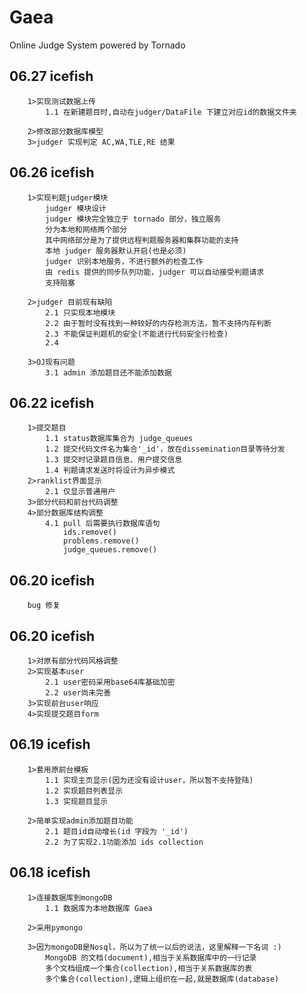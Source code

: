 Gaea
====

Online Judge System powered by Tornado

06.27 icefish
------
		1>实现测试数据上传
			1.1 在新建题目时,自动在judger/DataFile 下建立对应id的数据文件夹

		2>修改部分数据库模型
		3>judger 实现判定 AC,WA,TLE,RE 结果

06.26 icefish
------
		1>实现判题judger模块
			judger 模块设计
			judger 模块完全独立于 tornado 部分，独立服务
			分为本地和网络两个部分
			其中网络部分是为了提供远程判题服务器和集群功能的支持
			本地 judger 服务器默认开启(也是必须)
			judger 识别本地服务，不进行额外的检查工作
			由 redis 提供的同步队列功能，judger 可以自动接受判题请求
			支持阻塞

		2>judger 目前现有缺陷
			2.1 只实现本地模块
			2.2 由于暂时没有找到一种较好的内存检测方法，暂不支持内存判断
			2.3 不能保证判题机的安全(不能进行代码安全行检查)
			2.4

		3>OJ现有问题
			3.1 admin 添加题目还不能添加数据

06.22 icefish
------
		1>提交题目
			1.1 status数据库集合为 judge_queues
			1.2 提交代码文件名为集合'_id'，放在dissemination目录等待分发
			1.3 提交时记录题目信息、用户提交信息
			1.4 判题请求发送时将设计为异步模式
		2>ranklist界面显示
			2.1 仅显示普通用户
		3>部分代码和前台代码调整
		4>部分数据库结构调整
			4.1 pull 后需要执行数据库语句 
				ids.remove()
				problems.remove()
				judge_queues.remove()

06.20 icefish
------
		bug 修复

06.20 icefish
------
		1>对原有部分代码风格调整
		2>实现基本user
			2.1 user密码采用base64库基础加密
			2.2 user尚未完善
		3>实现前台user响应
		4>实现提交题目form

06.19 icefish
------
		1>套用原前台模板
			1.1 实现主页显示(因为还没有设计user，所以暂不支持登陆)
			1.2 实现题目列表显示
			1.3 实现题目显示
			
		2>简单实现admin添加题目功能
			2.1 题目id自动增长(id 字段为 '_id')
			2.2 为了实现2.1功能添加 ids collection

06.18 icefish
------
		1>连接数据库到mongoDB
			1.1 数据库为本地数据库 Gaea
			
		2>采用pymongo
		
		3>因为mongoDB是Nosql，所以为了统一以后的说法，这里解释一下名词 :)
			MongoDB 的文档(document),相当于关系数据库中的一行记录
			多个文档组成一个集合(collection),相当于关系数据库的表
			多个集合(collection),逻辑上组织在一起,就是数据库(database)
